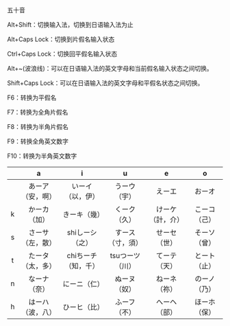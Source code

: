 五十音

Alt+Shift：切换输入法，切换到日语输入法为止

Alt+Caps Lock：切换到片假名输入状态

Ctrl+Caps Lock：切换回平假名输入状态

Alt+~(波浪线)：可以在日语输入法的英文字母和当前假名输入状态之间切换。

Shift+Caps Lock：可以在日语输入法的英文字母和平假名状态之间切换。

F6：转换为平假名

F7：转换为全角片假名

F8：转换为半角片假名

F9：转换全角英文数字

F10：转换为半角英文数字

|      |        a         |          i          |        u         |        e         |      o       |
| :--: | :--------------: | :-----------------: | :--------------: | :--------------: | :----------: |
|      | あーア（安，啊） |  いーイ（以，伊）   |   うーウ（宇）   |      えーエ      |    おーオ    |
|  k   |   かーカ（加）   |    きーキ（幾）     |   くーク（久）   | けーケ（計，介） | こーコ（己） |
|  s   | さーサ（左，散） |   shiしーシ（之）   | すース（寸，須） |   せーセ（世）   | そーソ（曾） |
|  t   | たータ（太，多） | chiちーチ（知，千） | tsuつーツ（川）  |   てーテ（天）   | とート（止） |
|  n   |   なーナ（奈）   |    にーニ（仁）     |   ぬーヌ（奴）   |   ねーネ（祢）   | のーノ（乃） |
|  h   | はーハ（波，八） |    ひーヒ（比）     |   ふーフ（不）   |   へーヘ（部）   | ほーホ（保） |

